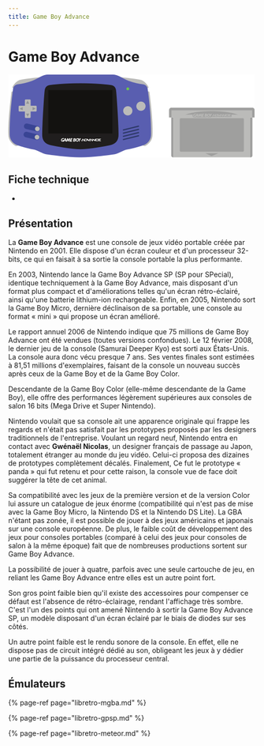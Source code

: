 ```yaml
---
title: Game Boy Advance
---
```


# Game Boy Advance

![](./game-boy-advance/image%20%28186%29.png)

## Fiche technique

* 
## Présentation

La **Game Boy Advance** est une console de jeux vidéo portable créée par Nintendo en 2001. Elle dispose d'un écran couleur et d'un processeur 32-bits, ce qui en faisait à sa sortie la console portable la plus performante.

En 2003, Nintendo lance la Game Boy Advance SP \(SP pour SPecial\), identique techniquement à la Game Boy Advance, mais disposant d'un format plus compact et d'améliorations telles qu'un écran rétro-éclairé, ainsi qu'une batterie lithium-ion rechargeable. Enfin, en 2005, Nintendo sort la Game Boy Micro, dernière déclinaison de sa portable, une console au format « mini » qui propose un écran amélioré.

Le rapport annuel 2006 de Nintendo indique que 75 millions de Game Boy Advance ont été vendues \(toutes versions confondues\). Le 12 février 2008, le dernier jeu de la console \(Samurai Deeper Kyo\) est sorti aux États-Unis. La console aura donc vécu presque 7 ans. Ses ventes finales sont estimées à 81,51 millions d'exemplaires, faisant de la console un nouveau succès après ceux de la Game Boy et de la Game Boy Color.

Descendante de la Game Boy Color \(elle-même descendante de la Game Boy\), elle offre des performances légèrement supérieures aux consoles de salon 16 bits \(Mega Drive et Super Nintendo\).

Nintendo voulait que sa console ait une apparence originale qui frappe les regards et n'était pas satisfait par les prototypes proposés par les designers traditionnels de l'entreprise. Voulant un regard neuf, Nintendo entra en contact avec **Gwénaël Nicolas**, un designer français de passage au Japon, totalement étranger au monde du jeu vidéo. Celui-ci proposa des dizaines de prototypes complètement décalés. Finalement, Ce fut le prototype « panda » qui fut retenu et pour cette raison, la console vue de face doit suggérer la tête de cet animal.

Sa compatibilité avec les jeux de la première version et de la version Color lui assure un catalogue de jeux énorme \(compatibilité qui n'est pas de mise avec la Game Boy Micro, la Nintendo DS et la Nintendo DS Lite\). La GBA n'étant pas zonée, il est possible de jouer à des jeux américains et japonais sur une console européenne. De plus, le faible coût de développement des jeux pour consoles portables \(comparé à celui des jeux pour consoles de salon à la même époque\) fait que de nombreuses productions sortent sur Game Boy Advance.

La possibilité de jouer à quatre, parfois avec une seule cartouche de jeu, en reliant les Game Boy Advance entre elles est un autre point fort.

Son gros point faible bien qu'il existe des accessoires pour compenser ce défaut est l'absence de rétro-éclairage, rendant l'affichage très sombre. C'est l'un des points qui ont amené Nintendo à sortir la Game Boy Advance SP, un modèle disposant d'un écran éclairé par le biais de diodes sur ses côtés.

Un autre point faible est le rendu sonore de la console. En effet, elle ne dispose pas de circuit intégré dédié au son, obligeant les jeux à y dédier une partie de la puissance du processeur central.

## Émulateurs

{% page-ref page="libretro-mgba.md" %}

{% page-ref page="libretro-gpsp.md" %}

{% page-ref page="libretro-meteor.md" %}

